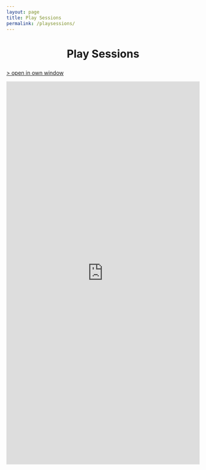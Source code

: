 ```yaml
---
layout: page
title: Play Sessions
permalink: /playsessions/
---
```


<h1 style="width: 100%; text-align: center; margin-bottom: 24px">
Play Sessions
</h1>

[> open in own window](http://forum.freegamedev.net/viewforum.php?f=89)  

<iframe src="http://forum.freegamedev.net/viewforum.php?f=89" style="border:0; width: 100%; height:1000px; margin: 0 auto;"></iframe>
